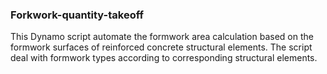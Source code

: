 ### Forkwork-quantity-takeoff

This Dynamo script automate the formwork area calculation based on the formwork surfaces of reinforced concrete structural elements.
The script deal with formwork types according to corresponding structural elements.
